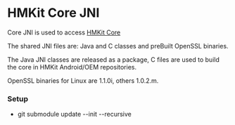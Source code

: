 # HMKit Core JNI

Core JNI is used to access [HMKit Core](https://github.com/highmobility/hmkit-core/)

The shared JNI files are: Java and C classes and preBuilt OpenSSL binaries.

The Java JNI classes are released as a package, C files are used to build the core in HMKit 
Android/OEM repositories.


OpenSSL binaries for Linux are 1.1.0i, others 1.0.2.m.

### Setup

* git submodule update --init --recursive